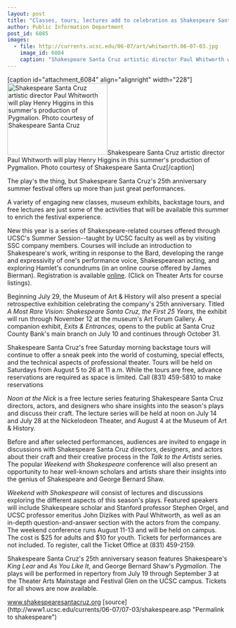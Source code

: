```yaml
---
layout: post
title: "Classes, tours, lectures add to celebration as Shakespeare Santa Cruz marks 25 years"
author: Public Information Department
post_id: 6085
images:
  - file: http://currents.ucsc.edu/06-07/art/whitworth.06-07-03.jpg
    image_id: 6084
    caption: "Shakespeare Santa Cruz artistic director Paul Whitworth will play Henry Higgins in this summer's production of Pygmalion. Photo courtesy of Shakespeare Santa Cruz"
---
```


[caption id="attachment_6084" align="alignright" width="228"]<a href="http://localhost/mysite/wp-content/uploads/2006/07/whitworth.06-07-03.jpg"><img class="size-full wp-image-6084" src="http://localhost/mysite/wp-content/uploads/2006/07/whitworth.06-07-03.jpg" alt="Shakespeare Santa Cruz artistic director Paul Whitworth will play Henry Higgins in this summer's production of Pygmalion. Photo courtesy of Shakespeare Santa Cruz" width="228" height="163" /></a>Shakespeare Santa Cruz artistic director Paul Whitworth will play Henry Higgins in this summer's production of Pygmalion. Photo courtesy of Shakespeare Santa Cruz[/caption]
<a name="content" id="content"></a>
<p>
  The play's the thing, but Shakespeare Santa Cruz's 25th anniversary summer festival offers up more than just great performances.
</p>
<p>
  A variety of engaging new classes, museum exhibits, backstage tours, and free lectures are just some of the activities that will be available this summer to enrich the festival experience.
</p>
<p>
  New this year is a series of Shakespeare-related courses offered through UCSC's Summer Session--taught by UCSC faculty as well as by visiting SSC company members. Courses will include an introduction to Shakespeare's work, writing in response to the Bard, developing the range and expressivity of one's performance voice, Shakespearean acting, and exploring Hamlet's conundrums (in an online course offered by James Bierman). Registration is available <a href="http://summer.ucsc.edu/courselist.html">online</a>. (Click on Theater Arts for course listings).
</p>
<p>
  Beginning July 29, the Museum of Art &amp; History will also present a special retrospective exhibition celebrating the company's 25th anniversary. Titled <i>A Most Rare Vision: Shakespeare Santa Cruz, the First 25 Years,</i> the exhibit will run through November 12 at the museum's Art Forum Gallery. A companion exhibit, <i>Exits &amp; Entrances,</i> opens to the public at Santa Cruz County Bank's main branch on July 10 and continues through October 31.
</p>
<p>
  Shakespeare Santa Cruz's free Saturday morning backstage tours will continue to offer a sneak peek into the world of costuming, special effects, and the technical aspects of professional theater. Tours will be held on Saturdays from August 5 to 26 at 11 a.m. While the tours are free, advance reservations are required as space is limited. Call (831) 459-5810 to make reservations
</p>
<p>
  <i>Noon at the Nick</i> is a free lecture series featuring Shakespeare Santa Cruz directors, actors, and designers who share insights into the season's plays and discuss their craft. The lecture series will be held at noon on July 14 and July 28 at the Nickelodeon Theater, and August 4 at the Museum of Art &amp; History.
</p>
<p>
  Before and after selected performances, audiences are invited to engage in discussions with Shakespeare Santa Cruz directors, designers, and actors about their craft and their creative process in the <i>Talk to the Artists</i> series. The popular <i>Weekend with Shakespeare</i> conference will also present an opportunity to hear well-known scholars and artists share their insights into the genius of Shakespeare and George Bernard Shaw.
</p>
<p>
  <i>Weekend with Shakespeare</i> will consist of lectures and discussions exploring the different aspects of this season's plays. Featured speakers will include Shakespeare scholar and Stanford professor Stephen Orgel, and UCSC professor emeritus John Dizikes with Paul Whitworth, as well as an in-depth question-and-answer section with the actors from the company. The weekend conference runs August 11-13 and will be held on campus. The cost is $25 for adults and $10 for youth. Tickets for performances are not included. To register, call the Ticket Office at (831) 459-2159.
</p>
<p>
  Shakespeare Santa Cruz's 25th anniversary season features Shakespeare's <i>King Lear</i> and <i>As You Like It</i>, and George Bernard Shaw's <i>Pygmalion</i>. The plays will be performed in repertory from July 19 through September 3 at the Theater Arts Mainstage and Festival Glen on the UCSC campus. Tickets for all shows are now available.
</p><a href="http://www.shakespearesantacruz.org">www.shakespearesantacruz.org</a>
[source](http://www1.ucsc.edu/currents/06-07/07-03/shakespeare.asp "Permalink to shakespeare")
